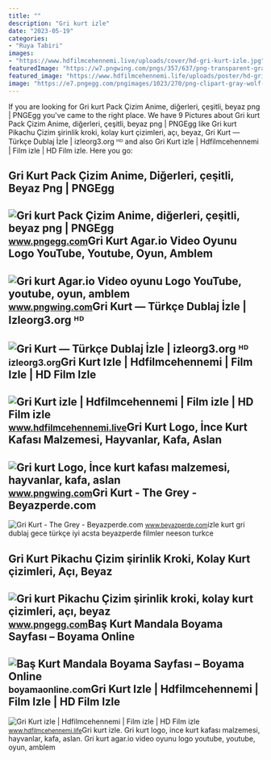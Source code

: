 ```yaml
---
title: ""
description: "Gri kurt izle"
date: "2023-05-19"
categories:
- "Ruya Tabiri"
images:
- "https://www.hdfilmcehennemi.live/uploads/cover/hd-gri-kurt-izle.jpg"
featuredImage: "https://w7.pngwing.com/pngs/357/637/png-transparent-gray-wolf-logo-fine-wolf-head-material-animals-head-lion-head.png"
featured_image: "https://www.hdfilmcehennemi.life/uploads/poster/hd-gri-kurt-izle.jpg"
image: "https://e7.pngegg.com/pngimages/1023/270/png-clipart-gray-wolf-pikachu-drawing-cuteness-sketch-easy-wolf-drawings-angle-white.png"
---
```


If you are looking for Gri kurt Pack Çizim Anime, diğerleri, çeşitli, beyaz png | PNGEgg you've came to the right place. We have 9 Pictures about Gri kurt Pack Çizim Anime, diğerleri, çeşitli, beyaz png | PNGEgg like Gri kurt Pikachu Çizim şirinlik kroki, kolay kurt çizimleri, açı, beyaz, Gri Kurt — Türkçe Dublaj İzle | izleorg3.org ᴴᴰ and also Gri Kurt izle | Hdfilmcehennemi | Film izle | HD Film izle. Here you go:

Gri Kurt Pack Çizim Anime, Diğerleri, çeşitli, Beyaz Png | PNGEgg
-----------------------------------------------------------------

 ![Gri kurt Pack Çizim Anime, diğerleri, çeşitli, beyaz png | PNGEgg](https://e7.pngegg.com/pngimages/273/499/png-clipart-gray-wolf-pack-drawing-anime-others-miscellaneous-white.png) <small>www.pngegg.com</small>Gri Kurt Agar.io Video Oyunu Logo YouTube, Youtube, Oyun, Amblem
----------------------------------------------------------------

 ![Gri kurt Agar.io Video oyunu Logo YouTube, youtube, oyun, amblem](https://w7.pngwing.com/pngs/407/957/png-transparent-gray-wolf-agar-io-video-game-logo-youtube-youtube-game-emblem-dragon.png) <small>www.pngwing.com</small>Gri Kurt — Türkçe Dublaj İzle | Izleorg3.org ᴴᴰ
-----------------------------------------------

 ![Gri Kurt — Türkçe Dublaj İzle | izleorg3.org ᴴᴰ](https://izleorg3.org/uploads/film/2016/12/gri-kurt-435.jpg) <small>izleorg3.org</small>Gri Kurt Izle | Hdfilmcehennemi | Film Izle | HD Film Izle
----------------------------------------------------------

 ![Gri Kurt izle | Hdfilmcehennemi | Film izle | HD Film izle](https://www.hdfilmcehennemi.live/uploads/cover/hd-gri-kurt-izle.jpg) <small>www.hdfilmcehennemi.live</small>Gri Kurt Logo, İnce Kurt Kafası Malzemesi, Hayvanlar, Kafa, Aslan
-----------------------------------------------------------------

 ![Gri kurt Logo, İnce kurt kafası malzemesi, hayvanlar, kafa, aslan](https://w7.pngwing.com/pngs/357/637/png-transparent-gray-wolf-logo-fine-wolf-head-material-animals-head-lion-head.png) <small>www.pngwing.com</small>Gri Kurt - The Grey - Beyazperde.com
------------------------------------

 ![Gri Kurt - The Grey - Beyazperde.com](http://tr.web.img2.acsta.net/medias/nmedia/18/86/03/92/20058705.jpg) <small>www.beyazperde.com</small>izle kurt gri dublaj gece türkçe iyi acsta beyazperde filmler neeson turkce

Gri Kurt Pikachu Çizim şirinlik Kroki, Kolay Kurt çizimleri, Açı, Beyaz
-----------------------------------------------------------------------

 ![Gri kurt Pikachu Çizim şirinlik kroki, kolay kurt çizimleri, açı, beyaz](https://e7.pngegg.com/pngimages/1023/270/png-clipart-gray-wolf-pikachu-drawing-cuteness-sketch-easy-wolf-drawings-angle-white.png) <small>www.pngegg.com</small>Baş Kurt Mandala Boyama Sayfası – Boyama Online
-----------------------------------------------

 ![Baş Kurt Mandala Boyama Sayfası – Boyama Online](https://boyamaonline.com/images/imgcolor/gri-kurt.jpg) <small>boyamaonline.com</small>Gri Kurt Izle | Hdfilmcehennemi | Film Izle | HD Film Izle
----------------------------------------------------------

 ![Gri Kurt izle | Hdfilmcehennemi | Film izle | HD Film izle](https://www.hdfilmcehennemi.life/uploads/poster/hd-gri-kurt-izle.jpg) <small>www.hdfilmcehennemi.life</small>Gri kurt izle. Gri kurt logo, i̇nce kurt kafası malzemesi, hayvanlar, kafa, aslan. Gri kurt agar.io video oyunu logo youtube, youtube, oyun, amblem
